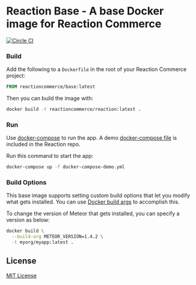 # Reaction Base - A base Docker image for Reaction Commerce

[![Circle CI](https://circleci.com/gh/reactioncommerce/base/tree/master.svg?style=svg)](https://circleci.com/gh/reactioncommerce/base/tree/master)

### Build

Add the following to a `Dockerfile` in the root of your Reaction Commerce project:

```Dockerfile
FROM reactioncommerce/base:latest
```

Then you can build the image with:

```sh
docker build -t reactioncommerce/reaction:latest .
```

### Run

Use [docker-compose](https://docs.docker.com/compose/) to run the app. A demo [docker-compose file](https://github.com/reactioncommerce/reaction/blob/master/docker-compose-demo.yml) is included in the Reaction repo.

Run this command to start the app:

```sh
docker-compose up -f docker-compose-demo.yml
```

### Build Options

This base image supports setting custom build options that let you modify what gets installed. You can use [Docker build args](https://docs.docker.com/engine/reference/builder/#arg) to accomplish this.

To change the version of Meteor that gets installed, you can specify a version as below:

```sh
docker build \
  --build-arg METEOR_VERSION=1.4.2 \
  -t myorg/myapp:latest .
```

## License

[MIT License](./LICENSE.md)
